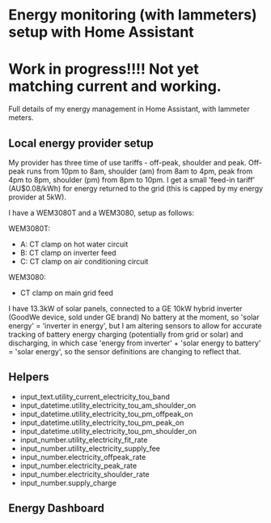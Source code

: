 # Energy monitoring (with Iammeters) setup with Home Assistant

# Work in progress!!!! Not yet matching current and working.

Full details of my energy management in Home Assistant, with Iammeter meters.

## Local energy provider setup

My provider has three time of use tariffs - off-peak, shoulder and peak. Off-peak runs from 10pm to 8am, shoulder (am) from 8am to 4pm, peak from 4pm to 8pm, shoulder (pm) from 8pm to 10pm. I get a small 'feed-in tariff' (AU$0.08/kWh) for energy returned to the grid (this is capped by my energy provider at 5kW).

I have a WEM3080T and a WEM3080, setup as follows:

WEM3080T:
- A: CT clamp on hot water circuit
- B: CT clamp on inverter feed
- C: CT clamp on air conditioning circuit

WEM3080:
- CT clamp on main grid feed

I have 13.3kW of solar panels, connected to a GE 10kW hybrid inverter (GoodWe device, sold under GE brand)
No battery at the moment, so 'solar energy' = 'inverter in energy', but I am altering sensors to allow for accurate tracking of battery energy charging (potentially from grid or solar) and discharging, in which case 'energy from inverter' + 'solar energy to battery' = 'solar energy', so the sensor definitions are changing to reflect that.

## Helpers

- input_text.utility_current_electricity_tou_band
- input_datetime.utility_electricity_tou_am_shoulder_on
- input_datetime.utility_electricity_tou_pm_offpeak_on
- input_datetime.utility_electricity_tou_pm_peak_on
- input_datetime.utility_electricity_tou_pm_shoulder_on
- input_number.utility_electricity_fit_rate
- input_number.utility_electricity_supply_fee
- input_number.electricity_offpeak_rate
- input_number.electricity_peak_rate
- input_number.electricity_shoulder_rate
- input_number.supply_charge

## Energy Dashboard


